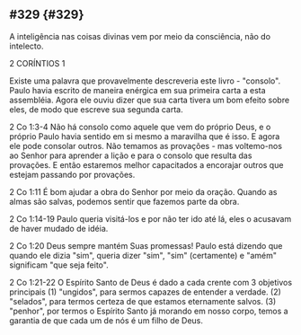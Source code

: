 ## #329 {#329}

A inteligência nas coisas divinas vem por meio da consciência, não do intelecto.

2 CORÍNTIOS 1

Existe uma palavra que provavelmente descreveria este livro - &quot;consolo&quot;. Paulo havia escrito de maneira enérgica em sua primeira carta a esta assembléia. Agora ele ouviu dizer que sua carta tivera um bom efeito sobre eles, de modo que escreve sua segunda carta.

2 Co 1:3-4 Não há consolo como aquele que vem do próprio Deus, e o próprio Paulo havia sentido em si mesmo a maravilha que é isso. E agora ele pode consolar outros. Não temamos as provações - mas voltemo-nos ao Senhor para aprender a lição e para o consolo que resulta das provações. E então estaremos melhor capacitados a encorajar outros que estejam passando por provações.

2 Co 1:11 É bom ajudar a obra do Senhor por meio da oração. Quando as almas são salvas, podemos sentir que fazemos parte da obra.

2 Co 1:14-19 Paulo queria visitá-los e por não ter ido até lá, eles o acusavam de haver mudado de idéia.

2 Co 1:20 Deus sempre mantém Suas promessas! Paulo está dizendo que quando ele dizia &quot;sim&quot;, queria dizer &quot;sim&quot;, &quot;sim&quot; (certamente) e &quot;amém&quot; significam &quot;que seja feito&quot;.

2 Co 1:21-22 O Espírito Santo de Deus é dado a cada crente com 3 objetivos principais (1) &quot;ungidos&quot;, para sermos capazes de entender a verdade. (2) &quot;selados&quot;, para termos certeza de que estamos eternamente salvos. (3) &quot;penhor&quot;, por termos o Espírito Santo já morando em nosso corpo, temos a garantia de que cada um de nós é um filho de Deus.